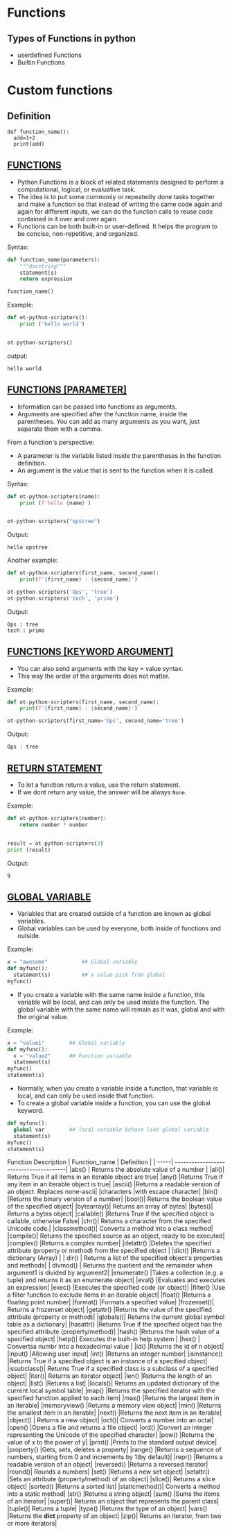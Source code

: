 # Functions 


## Types of Functions in python
- userdefined Functions
- Builtin Functions

# Custom functions
## Definition

```
def function_name():
  add=1+2
  print(add)
```

## <ins> FUNCTIONS </ins>

- Python Functions is a block of related statements designed to perform a computational, logical, or evaluative task.
- The idea is to put some commonly or repeatedly done tasks together and make a function so that instead of writing the same code again and again for different inputs, we can do the function calls to reuse code contained in it over and over again. 
- Functions can be both built-in or user-defined. It helps the program to be concise, non-repetitive, and organized.
 

Syntax:
```python
def function_name(parameters):
    """docstring"""
    statement(s)
    return expression

function_name()
```

Example:

```python
def ot-python-scripters():
    print ('hello world')


ot-python-scripters()
```

output:

```
hello world
```

## <ins> FUNCTIONS [PARAMETER]</ins>

- Information can be passed into functions as arguments.
- Arguments are specified after the function name, inside the parentheses. You can add as many arguments as you want, just separate them with a comma.

From a function's perspective:

- A parameter is the variable listed inside the parentheses in the function definition.
- An argument is the value that is sent to the function when it is called.


Syntax:

```python
def ot-python-scripters(name):
    print (f'hello {name}')


ot-python-scripters("opstree")
```

Output:

```
hello opstree
```

Another example:

```python
def ot-python-scripters(first_name, second_name):
    print(f'{first_name} : {second_name}')

ot-python-scripters('Ops', 'tree')
ot-python-scripters('tech', 'primo')
```

Output:

```
Ops : tree
tech : primo
```


## <ins> FUNCTIONS [KEYWORD ARGUMENT] </ins>

- You can also send arguments with the key = value syntax.
- This way the order of the arguments does not matter.

Example:

```python
def ot-python-scripters(first_name, second_name):
    print(f'{first_name} : {second_name}')

ot-python-scripters(first_name='Ops', second_name='tree')
```

Output:

```
Ops : tree
```

## <ins> RETURN STATEMENT </ins>

- To let a function return a value, use the return statement.
- If we dont return any value, the answer will be always `None`.

Example:

```python
def ot-python-scripters(number):
    return number * number


result = ot-python-scripters(3)
print (result)
```

Output:

```
9
```

## <ins> GLOBAL VARIABLE </ins>

- Variables that are created outside of a function are known as global variables.
- Global variables can be used by everyone, both inside of functions and outside.

Example:

```python
x = "awesome"           ## Global variable
def myfunc():
  statement(s)          ## x value pick from global
myfunc()
```

- If you create a variable with the same name inside a function, this variable will be local, and can only be used inside the function. The global variable with the same name will remain as it was, global and with the original value.


Example:

```python
x = "value1"        ## Global variable
def myfunc():
  x = "value2"      ## Function variable
  statement(s)
myfunc()
statement(s)
```

- Normally, when you create a variable inside a function, that variable is local, and can only be used inside that function.
- To create a global variable inside a function, you can use the global keyword.


```python
def myfunc():
  global var        ## local variable behave like global variable
  statement(s)
myfunc()
statement(s)
```

Function Description
| Function_name | Definition |
| -----| ---------------------------------------|
|abs() | Returns the absolute value of a number |
|all()| Returns True if all items in an iterable object are true|
|any() |Returns True if any item in an iterable object is true|
|ascii() |Returns a readable version of an object. Replaces none-ascii|
|characters |with escape character|
|bin() |Returns the binary version of a number|
|bool()| Returns the boolean value of the specified object|
|bytearray()| Returns an array of bytes|
|bytes()| Returns a bytes object|
|callable() |Returns True if the specified object is callable, otherwise False|
|chr()| Returns a character from the specified Unicode code.|
|classmethod()| Converts a method into a class method|
|compile()| Returns the specified source as an object, ready to be executed|
|complex() |Returns a complex number|
|delattr() |Deletes the specified attribute (property or method) from the specified object |
|dict() |Returns a dictionary (Array) |
| dir() | Returns a list of the specified object's properties and methods|
| divmod() | Returns the quotient and the remainder when argument1 is divided by argument2|
|enumerate() |Takes a collection (e.g. a tuple) and returns it as an enumerate object|
|eval() |Evaluates and executes an expression|
|exec() |Executes the specified code (or object)|
|filter() |Use a filter function to exclude items in an iterable object|
|float() |Returns a floating point number|
|format() |Formats a specified value|
|frozenset()| Returns a frozenset object|
|getattr() |Returns the value of the specified attribute (property or method)|
|globals()| Returns the current global symbol table as a dictionary|
|hasattr() |Returns True if the specified object has the specified attribute (property/method)|
|hash() |Returns the hash value of a specified object|
|help()| Executes the built-in help system |
|hex() | Convertsa numbr into a hexadecimal value |
|id() |Returns the id of n object|
|input() |Allowing user input|
|int() |Returns an integer number|
|isinstance() |Returns True if a specified object is an instance of a specified object|
|issubclass()| Returns True if a specified class is a subclass of a specified object|
|iter()| Returns an iterator object|
|len() |Returns the length of an object|
|list() |Returns a list|
|locals()| Returns an updated dictionary of the current local symbol table|
|map() |Returns the specified iterator with the specified function applied to each item|
|max() |Returns the largest item in an iterable|
|memoryview() |Returns a memory view object|
|min() |Returns the smallest item in an iterable|
|next() |Returns the next item in an iterable|
|object() | Returns a new object|
|oct()| Converts a number into an octal|
|open() |Opens a file and returns a file object|
|ord() |Convert an integer representing the Unicode of the specified character|
|pow() |Returns the value of x to the power of y|
|print() |Prints to the standard output device|
|property() |Gets, sets, deletes a property|
|range() |Returns a sequence of numbers, starting from 0 and increments by 1(by default)|
|repr() |Returns a readable version of an object|
|reversed() |Returns a reversed iterator|
|round()| Rounds a numbers|
|set() |Returns a new set object|
|setattr() |Sets an attribute (property/method) of an object|
|slice()| Returns a slice object|
|sorted() |Returns a sorted list|
|staticmethod()| Converts a method into a static method|
|str() |Returns a string object|
|sum() |Sums the items of an iterator|
|super()| Returns an object that represents the parent class|
|tuple()| Returns a tuple|
|type() |Returns the type of an object|
|vars() |Returns the __dict__ property of an object|
|zip()| Returns an iterator, from two or more iterators|
